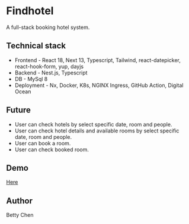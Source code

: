 # Findhotel

A full-stack booking hotel system.

## Technical stack

- Frontend - React 18, Next 13, Typescript, Tailwind, react-datepicker, react-hook-form, yup, dayjs
- Backend - Nest.js, Typescript
- DB - MySql 8
- Deployment - Nx, Docker, K8s, NGINX Ingress, GitHub Action, Digital Ocean

## Future
- User can check hotels by select specific date, room and people.
- User can check hotel details and available rooms by select specific date, room and people.
- User can book a room.
- User can check booked room.
## Demo

[Here](http://www.findhotel.site/)

## Author

Betty Chen